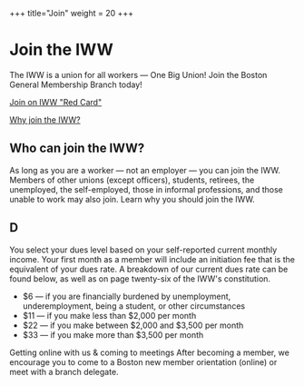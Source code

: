 +++
title="Join"
weight = 20
+++

# Join the IWW

The IWW is a union for all workers — One Big Union! Join the Boston General Membership Branch today!

[Join on IWW "Red Card"](https://redcard.iww.org)

[Why join the IWW?](why-join)


## Who can join the IWW?
As long as you are a worker — not an employer — you can join the IWW. Members of other unions (except officers), students, retirees, the unemployed, the self-employed, those in informal professions, and those unable to work may also join. Learn why you should join the IWW.


## D
You select your dues level based on your self-reported current monthly income. Your first month as a member will include an initiation fee that is the equivalent of your dues rate. A breakdown of our current dues rate can be found below, as well as on page twenty-six of the IWW's constitution.

* $6 — if you are financially burdened by unemployment, underemployment, being a student, or other circumstances
* $11 — if you make less than $2,000 per month
* $22 — if you make between $2,000 and $3,500 per month
* $33 — if you make more than $3,500 per month


Getting online with us & coming to meetings
After becoming a member, we encourage you to come to a Boston new member orientation (online) or meet with a branch delegate.
